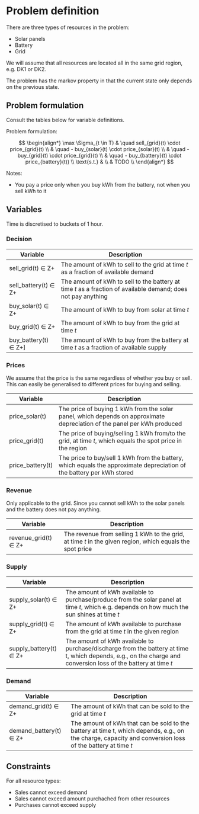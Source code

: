 # Problem definition

There are three types of resources in the problem:
- Solar panels
- Battery
- Grid


We will assume that all resources are located all in the same grid region, e.g. DK1 or DK2.

The problem has the markov property in that the current state only depends on the previous state.

## Problem formulation

Consult the tables below for variable definitions.

Problem formulation:

$$
\begin{align*}
\max \Sigma_{t \in T} & \quad sell_{grid}(t) \cdot price_{grid}(t) \\
& \quad - buy_{solar}(t) \cdot price_{solar}(t) \\
& \quad - buy_{grid}(t) \cdot price_{grid}(t) \\
& \quad - buy_{battery}(t) \cdot price_{battery}(t)) \\
\text{s.t.} &  \\
& TODO \\
\end{align*}
$$

Notes:
- You pay a price only when you buy kWh from the battery, not when you sell kWh to it


## Variables

Time is discretised to buckets of 1 hour.

### Decision

|Variable|Description|
|-|-|
|sell_grid(t) ∈ Z+|The amount of kWh to sell to the grid at time *t* as a fraction of available demand|
|sell_battery(t) ∈ Z+|The amount of kWh to sell to the battery at time *t* as a fraction of available demand; does not pay anything|
|buy_solar(t) ∈ Z+|The amount of kWh to buy from solar at time *t*|
|buy_grid(t) ∈ Z+|The amount of kWh to buy from the grid at time *t*|
|buy_battery(t) ∈ Z+]|The amount of kWh to buy from the battery at time *t* as a fraction of available supply|

### Prices

We assume that the price is the same regardless of whether you buy or sell. This can easily be generalised to different prices for buying and selling.

|Variable|Description|
|-|-|
|price_solar(t)|The price of buying 1 kWh from the solar panel, which depends on approximate depreciation of the panel per kWh produced|
|price_grid(t)|The price of buying/selling 1 kWh from/to the grid, at time *t*, which equals the spot price in the region|
|price_battery(t)|The price to buy/sell 1 kWh from the battery, which equals the approximate depreciation of the battery per kWh stored|

### Revenue

Only applicable to the grid. Since you cannot sell kWh to the solar panels and the battery does not pay anything.

|Variable|Description|
|-|-|
|revenue_grid(t) ∈ Z+|The revenue from selling 1 kWh to the grid, at time *t* in the given region, which equals the spot price|

### Supply

|Variable|Description|
|-|-|
|supply_solar(t) ∈ Z+|The amount of kWh available to purchase/produce from the solar panel at time *t*, which e.g. depends on how much the sun shines at time *t*|
|supply_grid(t) ∈ Z+|The amount of kWh available to purchase from the grid at time *t* in the given region|
|supply_battery(t) ∈ Z+ |The amount of kWh available to purchase/discharge from the battery at time t, which depends, e.g., on the charge and conversion loss of the battery at time *t*|

### Demand

|Variable|Description|
|-|-|
|demand_grid(t) ∈ Z+|The amount of kWh that can be sold to the grid at time *t*|
|demand_battery(t) ∈ Z+|The amount of kWh that can be sold to the battery at time t, which depends, e.g., on the charge, capacity and conversion loss of the battery at time *t*|

## Constraints

For all resource types:
- Sales cannot exceed demand
- Sales cannot exceed amount purchached from other resources
- Purchases cannot exceed supply
